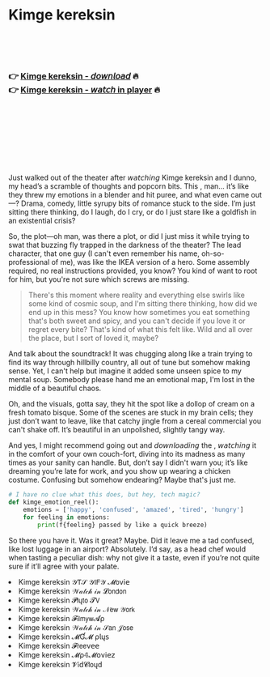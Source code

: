 <h1>Kimge kereksin</h1>

<br><br><br>

<h3>👉 <a href="https://Donzells-harfotangder1989.github.io/zdaiwhvcek/">Kimge kereksin - 𝘥𝘰𝘸𝘯𝘭𝘰𝘢𝘥</a> 🔥<br>
👉 <a href="https://Donzells-harfotangder1989.github.io/zdaiwhvcek/">Kimge kereksin - 𝘸𝘢𝘵𝘤𝘩 in player</a> 🔥
</h3>



<br><br><br><br><br><br><br>


Just walked out of the theater after 𝘸𝘢𝘵𝘤𝘩𝘪𝘯𝘨 Kimge kereksin and I dunno, my head’s a scramble of thoughts and popcorn bits. This  , man... it’s like they threw my emotions in a blender and hit puree, and what even came out—? Drama, comedy, little syrupy bits of romance stuck to the side. I’m just sitting there thinking, do I laugh, do I cry, or do I just stare like a goldfish in an existential crisis?

So, the plot—oh man, was there a plot, or did I just miss it while trying to swat that buzzing fly trapped in the darkness of the theater? The lead character, that one guy (I can't even remember his name, oh-so-professional of me), was like the IKEA version of a hero. Some assembly required, no real instructions provided, you know? You kind of want to root for him, but you're not sure which screws are missing.

> There's this moment where reality and everything else swirls like some kind of cosmic soup, and I'm sitting there thinking, how did we end up in this mess? You know how sometimes you eat something that's both sweet and spicy, and you can't decide if you love it or regret every bite? That's kind of what this   felt like. Wild and all over the place, but I sort of loved it, maybe?

And talk about the soundtrack! It was chugging along like a train trying to find its way through hillbilly country, all out of tune but somehow making sense. Yet, I can't help but imagine it added some unseen spice to my mental soup. Somebody please hand me an emotional map, I'm lost in the middle of a beautiful chaos.

Oh, and the visuals, gotta say, they hit the spot like a dollop of cream on a fresh tomato bisque. Some of the scenes are stuck in my brain cells; they just don’t want to leave, like that catchy jingle from a cereal commercial you can't shake off. It’s beautiful in an unpolished, slightly tangy way.

And yes, I might recommend going out and 𝘥𝘰𝘸𝘯𝘭𝘰𝘢𝘥𝘪𝘯𝘨 the  , 𝘸𝘢𝘵𝘤𝘩𝘪𝘯𝘨 it in the comfort of your own couch-fort, diving into its madness as many times as your sanity can handle. But, don’t say I didn't warn you; it’s like dreaming you’re late for work, and you show up wearing a chicken costume. Confusing but somehow endearing? Maybe that's just me.

```python
# I have no clue what this does, but hey, tech magic?
def kimge_emotion_reel():
    emotions = ['happy', 'confused', 'amazed', 'tired', 'hungry']
    for feeling in emotions:
        print(f{feeling} passed by like a quick breeze)
```

So there you have it. Was it great? Maybe. Did it leave me a tad confused, like lost luggage in an airport? Absolutely. I’d say, as a head chef would when tasting a peculiar dish: why not give it a taste, even if you’re not quite sure if it’ll agree with your palate.

<li>Kimge kereksin 𝒴𝖳𝒮 𝒴𝖨𝖥𝒴 𝓜𝗈ν𝗂𝖾</li>
<li>Kimge kereksin 𝒲𝒶𝓉𝒸𝒽 𝒾𝓃 𝓛𝗈𝗇𝖽𝗈𝗇</li>
<li>Kimge kereksin 𝓟𝗅ų𝗍𝗈 𝓣𝖵</li>
<li>Kimge kereksin 𝒲𝒶𝓉𝒸𝒽 𝒾𝓃 𝒩𝖾𝗐 𝒴𝗈𝗋𝗄</li>
<li>Kimge kereksin 𝓕𝗂𝗅𝗆𝗒𝗐𝓐ρ</li>
<li>Kimge kereksin 𝒲𝒶𝓉𝒸𝒽 𝒾𝓃 𝒮𝖺𝗇 𝒥𝗈𝗌𝖾</li>
<li>Kimge kereksin 𝓜Ɠ𝓜 ρ𝗅ų𝗌</li>
<li>Kimge kereksin 𝓕𝗋𝖾𝖾ν𝖾𝖾</li>
<li>Kimge kereksin 𝓜ρ𝟜𝓜𝗈ν𝗂𝖾𝗓</li>
<li>Kimge kereksin 𝓥𝗂ԁ𝓒𝗅𝗈ųԁ</li>
